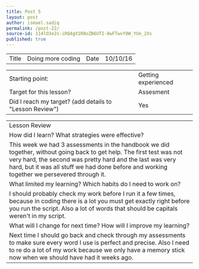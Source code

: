```yaml
---
title: Post 5
layout: post
author: ismael.sadiq
permalink: /post-22/
source-id: 114lO3e2s-iRQ4gX1R8oZB6UTI-8wFTwvY8W_YUe_2Xs
published: true
---
```

<table>
  <tr>
    <td>Title</td>
    <td>Doing more coding</td>
    <td>Date</td>
    <td>10/10/16</td>
  </tr>
</table>


<table>
  <tr>
    <td>Starting point:</td>
    <td>Getting experienced</td>
  </tr>
  <tr>
    <td>Target for this lesson?</td>
    <td>Assesment</td>
  </tr>
  <tr>
    <td>Did I reach my target? 
(add details to "Lesson Review")</td>
    <td>Yes</td>
  </tr>
</table>


<table>
  <tr>
    <td>Lesson Review</td>
  </tr>
  <tr>
    <td>How did I learn? What strategies were effective? </td>
  </tr>
  <tr>
    <td>This week we had 3 assessments in the handbook we did together, without going back to get help. The first test was not very hard, the second was pretty hard and the last was very hard, but it was all stuff we had done before and working together we persevered through it. 
</td>
  </tr>
  <tr>
    <td>What limited my learning? Which habits do I need to work on? </td>
  </tr>
  <tr>
    <td>I should probably check my work before I run it a few times, because in coding there is a lot you must get exactly right before you run the script. Also a lot of words that should be capitals weren't in my script.  </td>
  </tr>
  <tr>
    <td>What will I change for next time? How will I improve my learning?</td>
  </tr>
  <tr>
    <td>Next time I should go back and check through my assessments to make sure every word I use is perfect and precise. Also I need to re do a lot of my work because we only have a memory stick now when we should have had it weeks ago.</td>
  </tr>
</table>


